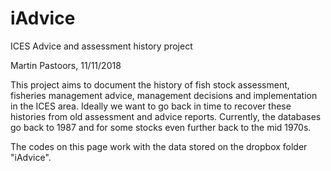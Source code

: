 # iAdvice

ICES Advice and assessment history project

Martin Pastoors, 11/11/2018

This project aims to document the history of fish stock assessment, fisheries management advice, management decisions and implementation in the ICES area. Ideally we want to go back in time to recover these histories from old assessment and advice reports. Currently, the databases go back to 1987 and for some stocks even further back to the mid 1970s. 

The codes on this page work with the data stored on the dropbox folder "iAdvice". 
